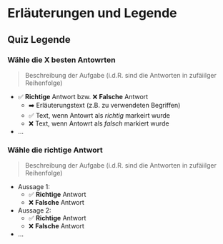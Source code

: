 # Erläuterungen und Legende

## Quiz Legende

### Wähle die X besten Antowrten

> Beschreibung der Aufgabe (i.d.R. sind die Antworten in zufäiilger Reihenfolge)

- ✅ **Richtige** Antwort bzw. ❌ **Falsche** Antwort
  - ➡️ Erläuterungstext (z.B. zu verwendeten Begriffen)
  - ✅ Text, wenn Antowrt als _richtig_ markeirt wurde
  - ❌ Text, wenn Antowrt als _falsch_ markiert wurde
- ...

### Wähle die richtige Antwort

> Beschreibung der Aufgabe (i.d.R. sind die Antworten in zufäiilger Reihenfolge)

- Aussage 1:
  - ✅ **Richtige** Antwort
  - ❌ **Falsche** Antwort
- Aussage 2:
  - ✅ **Richtige** Antwort
  - ❌ **Falsche** Antwort
- ...

